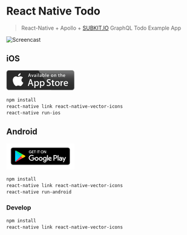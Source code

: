 # React Native Todo

> React-Native + Apollo + [SUBKIT.IO](https://subkit.io) GraphQL Todo Example App

![Screencast](assets/screencast.gif)

## iOS

<a href='https://itunes.apple.com/de/app/subkit-todo/id1190261036?l=en&mt=8'><img alt='Get it on iTunes App Store' src='assets/apple-itunes-badge.png' width="180px"/></a>

```bash
npm install
react-native link react-native-vector-icons
react-native run-ios
```

## Android

<a href='https://play.google.com/store/apps/details?id=com.reactnativetodo'><img alt='Get it on Google Play' src='assets/google-play-badge.png' width="180px"/></a>

```bash
npm install
react-native link react-native-vector-icons
react-native run-android
```

### Develop

```bash
npm install
react-native link react-native-vector-icons
```
